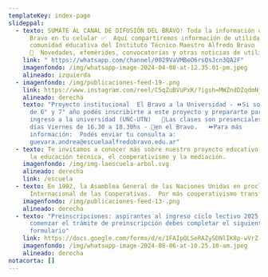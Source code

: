```yaml
---
templateKey: index-page
slideppal:
  - texto: SUMATE AL CANAL DE DIFUSIÓN DEL BRAVO! Toda la información oficial del
      Bravo en tu celular ✅  Aquí compartiremos información de utilidad para la
      comunidad educativa del Instituto Técnico Maestro Alfredo Bravo
      📝  Novedades, efemérides, convocatorias y otras noticias de utilidad 🙌
    link: " https://whatsapp.com/channel/0029VaVMBeO6rsQsJcn3QA2F"
    imagenfondo: /img/whatsapp-image-2024-04-08-at-12.35.01-pm.jpeg
    alineado: izquierda
  - imagenfondo: /img/publicaciones-feed-19-.png
    link: https://www.instagram.com/reel/C5qZuBVuPxK/?igsh=MWZndDZqdmNjYXlpeQ==
    alineado: derecha
    texto: "Proyecto institucional  El Bravo a la Universidad - ⏩Si sos estudiante
      de 6° y 7° año podés inscribirte a este proyecto y prepararte para el
      ingreso a la universidad (UNC-UTN)   📒Las clases son presenciales los
      días Viernes de 16.30 a 18.30hs - 📍en el Bravo.   ⏩Para más
      información:  Podés enviar tu consulta a:
      guevara.andrea@escuelaalfredobravo.edu.ar"
  - texto: Te invitamos a conocer más sobre nuestro proyecto educativo,  basado en
      la educación técnica, el cooperativismo y la mediación.
    imagenfondo: /img/img-laescuela-arbol.svg
    alineado: derecha
    link: /escuela
  - texto: En 1992, la Asamblea General de las Naciones Unidas en proclama Día
      Internacional de las Cooperativas.  Por más cooperativismo transformador!
    imagenfondo: /img/publicaciones-feed-13-.png
    alineado: derecha
  - texto: "Preinscripciones: aspirantes al ingreso ciclo lectivo 2025. Para
      comenzar el trámite de preinscripción debes completar el siguiente
      formulario"
    link: https://docs.google.com/forms/d/e/1FAIpQLSeRAZySDNlIK8p-wVrZ-G0ivCKKuBpRCTvsO-iflBjMtQh7Qg/viewform?usp=sf_link
    imagenfondo: /img/whatsapp-image-2024-08-06-at-10.25.10-am.jpeg
    alineado: derecha
notacorta: []
---
```

